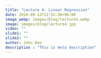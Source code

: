```yaml
---
title: "Lecture 4: Linear Regression"
date: 2018-09-12T12:52:36+06:00
image_webp: images/blog/lecture4.webp
image: images/blog/lecture4.jpg
video: ""
slide1: ""
slide2: ""
author: John Doe
description : "This is meta description"
---
```

